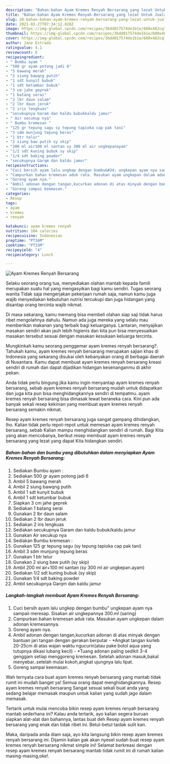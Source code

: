 ```yaml
---
description: "Bahan-bahan Ayam Kremes Renyah Bersarang yang lezat Untuk Jualan"
title: "Bahan-bahan Ayam Kremes Renyah Bersarang yang lezat Untuk Jualan"
slug: 20-bahan-bahan-ayam-kremes-renyah-bersarang-yang-lezat-untuk-jualan
date: 2021-03-27T07:34:12.828Z
image: https://img-global.cpcdn.com/recipes/3bdd017574de1b1e/680x482cq70/ayam-kremes-renyah-bersarang-foto-resep-utama.jpg
thumbnail: https://img-global.cpcdn.com/recipes/3bdd017574de1b1e/680x482cq70/ayam-kremes-renyah-bersarang-foto-resep-utama.jpg
cover: https://img-global.cpcdn.com/recipes/3bdd017574de1b1e/680x482cq70/ayam-kremes-renyah-bersarang-foto-resep-utama.jpg
author: Jane Estrada
ratingvalue: 4.1
reviewcount: 6
recipeingredient:
- " Bumbu ayam "
- "500 gr ayam potong jadi 6"
- "5 bawang merah"
- "2 siung bawqng putih"
- "1 sdt kunyit bubuk"
- "1 sdt ketumbar bubuk"
- "3 cm jahe geprek"
- "1 batang serai"
- "2 lbr daun salam"
- "2 lbr daun jeruk"
- "2 iris lengkuas"
- "secukupnya Garam dan kaldu bubukkaldu jamur"
- " Air secukup nya"
- " Bumbu kremesan "
- "125 gr tepung sagu sy tepung tapioka cap pak tani"
- "3 sdm munjung tepung beras"
- "1 btr telur"
- "2 siung baw putih sy skip"
- "200 ml air100 ml santan sy 300 ml air ungkepanayam"
- "1/2 sdt kuning bubuk sy skip"
- "1/4 sdt baking powder"
- "secukupnya Garqm dan kaldu jamur"
recipeinstructions:
- "Cuci bersih ayam lalu ungkep dengan bumbu&#34; ungkepan ayam nya sampaii meresap. Sisakan air ungkepannya 300.ml (saring)"
- "Campurkan bahan kremesan aduk rata. Masukan ayam ungkepan dalam adonan kremesannya."
- "Goreng ayam nya."
- "Ambil adonan dengan tangan,kucurkan adonan di atas minyak dengan bantuan jari tangan dengan gerakan berputar *Angkat tangan kurleb 20-25cm di atas wajan waktu ngucurin(atau pake botol aqua yang tutupnya dikasi lubang kecil) *Tuang adonan paling sedikit 3-4 genggam setiap menggoreng kremesan. Setelah adonan masuk,bakal menyebar..setelah mulai kokoh,angkat ujungnya lalu lipat."
- "Goreng sampai keemasan."
categories:
- Resep
tags:
- ayam
- kremes
- renyah

katakunci: ayam kremes renyah 
nutrition: 104 calories
recipecuisine: Indonesian
preptime: "PT16M"
cooktime: "PT33M"
recipeyield: "4"
recipecategory: Lunch

---
```



![Ayam Kremes Renyah Bersarang](https://img-global.cpcdn.com/recipes/3bdd017574de1b1e/680x482cq70/ayam-kremes-renyah-bersarang-foto-resep-utama.jpg)

Selaku seorang orang tua, menyediakan olahan mantab kepada famili merupakan suatu hal yang mengasyikan bagi kamu sendiri. Tugas seorang  wanita Tidak saja mengerjakan pekerjaan rumah saja, namun kamu juga wajib menyediakan kebutuhan nutrisi tercukupi dan juga hidangan yang disantap orang tercinta wajib nikmat.

Di masa  sekarang, kamu memang bisa membeli olahan siap saji tidak harus ribet mengolahnya dahulu. Namun ada juga mereka yang selalu mau memberikan makanan yang terbaik bagi keluarganya. Lantaran, menyajikan masakan sendiri akan jauh lebih higienis dan kita pun bisa menyesuaikan masakan tersebut sesuai dengan masakan kesukaan keluarga tercinta. 



Mungkinkah kamu seorang penggemar ayam kremes renyah bersarang?. Tahukah kamu, ayam kremes renyah bersarang merupakan sajian khas di Indonesia yang sekarang disukai oleh kebanyakan orang di berbagai daerah di Nusantara. Kamu dapat membuat ayam kremes renyah bersarang kreasi sendiri di rumah dan dapat dijadikan hidangan kesenanganmu di akhir pekan.

Anda tidak perlu bingung jika kamu ingin menyantap ayam kremes renyah bersarang, sebab ayam kremes renyah bersarang mudah untuk didapatkan dan juga kita pun bisa menghidangkannya sendiri di tempatmu. ayam kremes renyah bersarang bisa dimasak lewat beraneka cara. Kini pun ada banyak sekali resep kekinian yang membuat ayam kremes renyah bersarang semakin nikmat.

Resep ayam kremes renyah bersarang juga sangat gampang dihidangkan, lho. Kalian tidak perlu repot-repot untuk memesan ayam kremes renyah bersarang, sebab Kalian mampu menghidangkan sendiri di rumah. Bagi Kita yang akan mencobanya, berikut resep membuat ayam kremes renyah bersarang yang lezat yang dapat Kita hidangkan sendiri.

<!--inarticleads1-->

##### Bahan-bahan dan bumbu yang dibutuhkan dalam menyiapkan Ayam Kremes Renyah Bersarang:

1. Sediakan  Bumbu ayam :
1. Sediakan 500 gr ayam potong jadi 6
1. Ambil 5 bawang merah
1. Ambil 2 siung bawqng putih
1. Ambil 1 sdt kunyit bubuk
1. Ambil 1 sdt ketumbar bubuk
1. Siapkan 3 cm jahe geprek
1. Sediakan 1 batang serai
1. Gunakan 2 lbr daun salam
1. Sediakan 2 lbr daun jeruk
1. Sediakan 2 iris lengkuas
1. Sediakan secukupnya Garam dan kaldu bubuk/kaldu jamur
1. Gunakan  Air secukup nya
1. Sediakan  Bumbu kremesan :
1. Gunakan 125 gr tepung sagu (sy tepung tapioka cap pak tani)
1. Ambil 3 sdm munjung tepung beras
1. Gunakan 1 btr telur
1. Gunakan 2 siung baw putih (sy skip)
1. Ambil 200 ml air+100 ml santan (sy 300 ml air ungkepan.ayam)
1. Sediakan 1/2 sdt kuning bubuk (sy skip)
1. Gunakan 1/4 sdt baking powder
1. Ambil secukupnya Garqm dan kaldu jamur




<!--inarticleads2-->

##### Langkah-langkah membuat Ayam Kremes Renyah Bersarang:

1. Cuci bersih ayam lalu ungkep dengan bumbu&#34; ungkepan ayam nya sampaii meresap. Sisakan air ungkepannya 300.ml (saring)
1. Campurkan bahan kremesan aduk rata. Masukan ayam ungkepan dalam adonan kremesannya.
1. Goreng ayam nya.
1. Ambil adonan dengan tangan,kucurkan adonan di atas minyak dengan bantuan jari tangan dengan gerakan berputar - *Angkat tangan kurleb 20-25cm di atas wajan waktu ngucurin(atau pake botol aqua yang tutupnya dikasi lubang kecil) - *Tuang adonan paling sedikit 3-4 genggam setiap menggoreng kremesan. Setelah adonan masuk,bakal menyebar..setelah mulai kokoh,angkat ujungnya lalu lipat.
1. Goreng sampai keemasan.




Wah ternyata cara buat ayam kremes renyah bersarang yang mantab tidak rumit ini mudah banget ya! Semua orang dapat menghidangkannya. Resep ayam kremes renyah bersarang Sangat sesuai sekali buat anda yang sedang belajar memasak maupun untuk kalian yang sudah jago dalam memasak.

Tertarik untuk mulai mencoba bikin resep ayam kremes renyah bersarang mantab sederhana ini? Kalau anda tertarik, ayo kalian segera buruan siapkan alat-alat dan bahannya, lantas buat deh Resep ayam kremes renyah bersarang yang enak dan tidak ribet ini. Betul-betul taidak sulit kan. 

Maka, daripada anda diam saja, ayo kita langsung bikin resep ayam kremes renyah bersarang ini. Dijamin kalian gak akan nyesel sudah buat resep ayam kremes renyah bersarang nikmat simple ini! Selamat berkreasi dengan resep ayam kremes renyah bersarang mantab tidak rumit ini di rumah kalian masing-masing,oke!.

